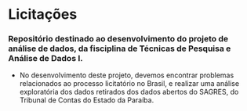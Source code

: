 # Licitações
### Repositório destinado ao desenvolvimento do projeto de análise de dados, da fisciplina de Técnicas de Pesquisa e Análise de Dados I.
- No desenvolvimento deste projeto, devemos encontrar problemas relacionados ao processo licitatório no Brasil, e realizar uma análise exploratória dos dados retirados dos dados abertos do SAGRES, do Tribunal de Contas do Estado da Paraíba.

